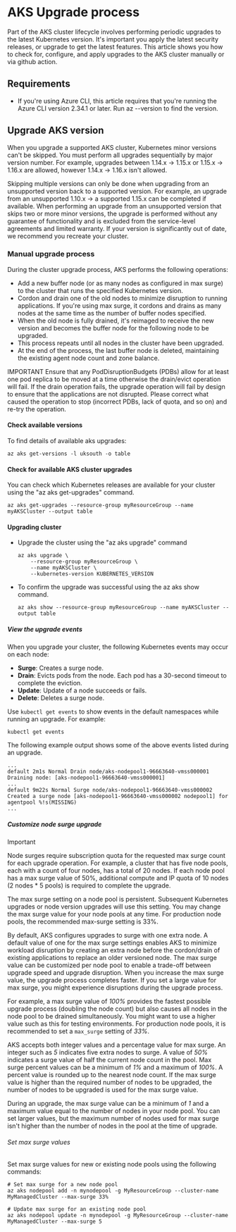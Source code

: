 # AKS Upgrade process

Part of the AKS cluster lifecycle involves performing periodic upgrades to the latest Kubernetes version. It's important you apply the latest security releases, or upgrade to get the latest features. This article shows you how to check for, configure, and apply upgrades to the AKS cluster manually or via github action.

## Requirements

- If you're using Azure CLI, this article requires that you're running the Azure CLI version 2.34.1 or later. Run az --version to find the version.

## Upgrade AKS version

When you upgrade a supported AKS cluster, Kubernetes minor versions can't be skipped. You must perform all upgrades sequentially by major version number. For example, upgrades between 1.14.x -> 1.15.x or 1.15.x -> 1.16.x are allowed, however 1.14.x -> 1.16.x isn't allowed.

Skipping multiple versions can only be done when upgrading from an unsupported version back to a supported version. For example, an upgrade from an unsupported 1.10.x -> a supported 1.15.x can be completed if available. When performing an upgrade from an unsupported version that skips two or more minor versions, the upgrade is performed without any guarantee of functionality and is excluded from the service-level agreements and limited warranty. If your version is significantly out of date, we recommend you recreate your cluster.

### Manual upgrade process

During the cluster upgrade process, AKS performs the following operations:

- Add a new buffer node (or as many nodes as configured in max surge) to the cluster that runs the specified Kubernetes version.
- Cordon and drain one of the old nodes to minimize disruption to running applications. If you're using max surge, it cordons and drains as many nodes at the same time as the number of buffer nodes specified.
- When the old node is fully drained, it's reimaged to receive the new version and becomes the buffer node for the following node to be upgraded.
- This process repeats until all nodes in the cluster have been upgraded.
- At the end of the process, the last buffer node is deleted, maintaining the existing agent node count and zone balance.

IMPORTANT
Ensure that any PodDisruptionBudgets (PDBs) allow for at least one pod replica to be moved at a time otherwise the drain/evict operation will fail. If the drain operation fails, the upgrade operation will fail by design to ensure that the applications are not disrupted. Please correct what caused the operation to stop (incorrect PDBs, lack of quota, and so on) and re-try the operation.

#### Check available versions
To find details of available aks upgrades:
```azurecli-interactive
az aks get-versions -l uksouth -o table
```

#### Check for available AKS cluster upgrades

You can check which Kubernetes releases are available for your cluster using the "az aks get-upgrades" command.

```azurecli-interactive
az aks get-upgrades --resource-group myResourceGroup --name myAKSCluster --output table
```

#### Upgrading cluster

- Upgrade the cluster using the "az aks upgrade" command
    ```azurecli-interactive
    az aks upgrade \
        --resource-group myResourceGroup \
        --name myAKSCluster \
        --kubernetes-version KUBERNETES_VERSION
    ```

- To confirm the upgrade was successful using the az aks show command.
    ```azurecli-interactive
    az aks show --resource-group myResourceGroup --name myAKSCluster --output table
    ```

##### View the upgrade events

When you upgrade your cluster, the following Kubernetes events may occur on each node:

* **Surge**: Creates a surge node.
* **Drain**: Evicts pods from the node. Each pod has a 30-second timeout to complete the eviction.
* **Update**: Update of a node succeeds or fails.
* **Delete**: Deletes a surge node.

Use `kubectl get events` to show events in the default namespaces while running an upgrade. For example:

```azurecli-interactive
kubectl get events 
```

The following example output shows some of the above events listed during an upgrade.

```output
...
default 2m1s Normal Drain node/aks-nodepool1-96663640-vmss000001 Draining node: [aks-nodepool1-96663640-vmss000001]
...
default 9m22s Normal Surge node/aks-nodepool1-96663640-vmss000002 Created a surge node [aks-nodepool1-96663640-vmss000002 nodepool1] for agentpool %!s(MISSING)
...
```
##### Customize node surge upgrade

> [!IMPORTANT]
>
> Node surges require subscription quota for the requested max surge count for each upgrade operation. For example, a cluster that has five node pools, each with a count of four nodes, has a total of 20 nodes. If each node pool has a max surge value of 50%, additional compute and IP quota of 10 nodes (2 nodes * 5 pools) is required to complete the upgrade.
>
> The max surge setting on a node pool is persistent.  Subsequent Kubernetes upgrades or node version upgrades will use this setting. You may change the max surge value for your node pools at any time. For production node pools, the recommended max-surge setting is 33%.
>

By default, AKS configures upgrades to surge with one extra node. A default value of one for the max surge settings enables AKS to minimize workload disruption by creating an extra node before the cordon/drain of existing applications to replace an older versioned node. The max surge value can be customized per node pool to enable a trade-off between upgrade speed and upgrade disruption. When you increase the max surge value, the upgrade process completes faster. If you set a large value for max surge, you might experience disruptions during the upgrade process.

For example, a max surge value of *100%* provides the fastest possible upgrade process (doubling the node count) but also causes all nodes in the node pool to be drained simultaneously. You might want to use a higher value such as this for testing environments. For production node pools, it is recommended to set a `max_surge` setting of *33%*.

AKS accepts both integer values and a percentage value for max surge. An integer such as *5* indicates five extra nodes to surge. A value of *50%* indicates a surge value of half the current node count in the pool. Max surge percent values can be a minimum of *1%* and a maximum of *100%*. A percent value is rounded up to the nearest node count. If the max surge value is higher than the required number of nodes to be upgraded, the number of nodes to be upgraded is used for the max surge value.

During an upgrade, the max surge value can be a minimum of *1* and a maximum value equal to the number of nodes in your node pool. You can set larger values, but the maximum number of nodes used for max surge isn't higher than the number of nodes in the pool at the time of upgrade.

###### Set max surge values

Set max surge values for new or existing node pools using the following commands:

```azurecli-interactive
# Set max surge for a new node pool
az aks nodepool add -n mynodepool -g MyResourceGroup --cluster-name MyManagedCluster --max-surge 33%

# Update max surge for an existing node pool 
az aks nodepool update -n mynodepool -g MyResourceGroup --cluster-name MyManagedCluster --max-surge 5
```